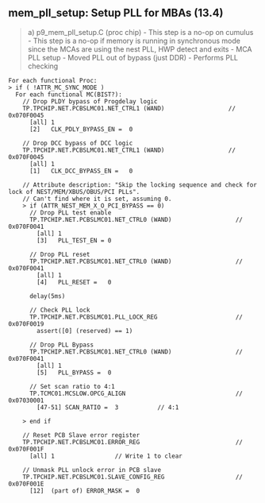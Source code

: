 ## mem_pll_setup: Setup PLL for MBAs (13.4)

> a) p9_mem_pll_setup.C (proc chip)
>     - This step is a no-op on cumulus
>     - This step is a no-op if memory is running in synchronous mode since the MCAs are using the nest PLL, HWP detect
>       and exits
>     - MCA PLL setup
>       - Moved PLL out of bypass (just DDR)
>     - Performs PLL checking

```
For each functional Proc:
> if ( !ATTR_MC_SYNC_MODE )
  For each functional MC(BIST?):
    // Drop PLDY bypass of Progdelay logic
    TP.TPCHIP.NET.PCBSLMC01.NET_CTRL1 (WAND)                  // 0x070F0045
      [all] 1
      [2]   CLK_PDLY_BYPASS_EN =  0

    // Drop DCC bypass of DCC logic
    TP.TPCHIP.NET.PCBSLMC01.NET_CTRL1 (WAND)                  // 0x070F0045
      [all] 1
      [1]   CLK_DCC_BYPASS_EN =   0

    // Attribute description: "Skip the locking sequence and check for lock of NEST/MEM/XBUS/OBUS/PCI PLLs".
    // Can't find where it is set, assuming 0.
    > if (ATTR_NEST_MEM_X_O_PCI_BYPASS == 0)
      // Drop PLL test enable
      TP.TPCHIP.NET.PCBSLMC01.NET_CTRL0 (WAND)                  // 0x070F0041
        [all] 1
        [3]   PLL_TEST_EN = 0

      // Drop PLL reset
      TP.TPCHIP.NET.PCBSLMC01.NET_CTRL0 (WAND)                  // 0x070F0041
        [all] 1
        [4]   PLL_RESET =   0

      delay(5ms)

      // Check PLL lock
      TP.TPCHIP.NET.PCBSLMC01.PLL_LOCK_REG                      // 0x070F0019
        assert([0] (reserved) == 1)

      // Drop PLL Bypass
      TP.TPCHIP.NET.PCBSLMC01.NET_CTRL0 (WAND)                  // 0x070F0041
        [all] 1
        [5]   PLL_BYPASS =  0

      // Set scan ratio to 4:1
      TP.TCMC01.MCSLOW.OPCG_ALIGN                               // 0x07030001
        [47-51] SCAN_RATIO =  3           // 4:1

    > end if

    // Reset PCB Slave error register
    TP.TPCHIP.NET.PCBSLMC01.ERROR_REG                           // 0x070F001F
      [all] 1                 // Write 1 to clear

    // Unmask PLL unlock error in PCB slave
    TP.TPCHIP.NET.PCBSLMC01.SLAVE_CONFIG_REG                    // 0x070F001E
      [12]  (part of) ERROR_MASK =  0
```
